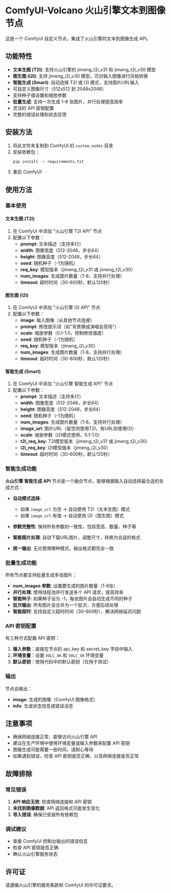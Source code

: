 # ComfyUI-Volcano 火山引擎文本到图像节点

这是一个 ComfyUI 自定义节点，集成了火山引擎的文本到图像生成 API。

## 功能特性

- **文本生图 (T2I)**: 支持火山引擎的 jimeng_t2i_v31 和 jimeng_t2i_v30 模型
- **图生图 (I2I)**: 支持 jimeng_i2i_v30 模型，可对输入图像进行风格转换
- **智能生成 (Smart)**: 自动选择 T2I 或 I2I 模式，支持图片URL输入
- 可自定义图像尺寸（512x512 到 2048x2048）
- 支持种子值设置和缩放参数
- **批量生成**: 支持一次生成 1-8 张图片，并行处理提高效率
- 灵活的 API 密钥配置
- 完整的错误处理和状态反馈

## 安装方法

1. 将此文件夹复制到 ComfyUI 的 `custom_nodes` 目录
2. 安装依赖包：
   ```bash
   pip install -r requirements.txt
   ```
3. 重启 ComfyUI

## 使用方法

### 基本使用

#### 文本生图 (T2I)
1. 在 ComfyUI 中添加 "火山引擎 T2I API" 节点
2. 配置以下参数：
   - **prompt**: 文本描述（支持多行）
   - **width**: 图像宽度（512-2048，步长64）
   - **height**: 图像高度（512-2048，步长64）
   - **seed**: 随机种子（-1为随机）
   - **req_key**: 模型版本（jimeng_t2i_v31 或 jimeng_t2i_v30）
   - **num_images**: 生成图片数量（1-8，支持并行处理）
   - **timeout**: 超时时间（30-600秒，默认120秒）

#### 图生图 (I2I)
1. 在 ComfyUI 中添加 "火山引擎 I2I API" 节点
2. 配置以下参数：
   - **image**: 输入图像（从其他节点连接）
   - **prompt**: 修改提示词（如"背景换成演唱会现场"）
   - **scale**: 缩放参数（0.1-1.0，控制修改强度）
   - **seed**: 随机种子（-1为随机）
   - **req_key**: 模型版本（jimeng_i2i_v30）
   - **num_images**: 生成图片数量（1-8，支持并行处理）
   - **timeout**: 超时时间（30-600秒，默认120秒）

#### 智能生成 (Smart)
1. 在 ComfyUI 中添加 "火山引擎 智能生成 API" 节点
2. 配置以下参数：
   - **prompt**: 文本描述（支持多行）
   - **width**: 图像宽度（512-2048，步长64）
   - **height**: 图像高度（512-2048，步长64）
   - **seed**: 随机种子（-1为随机）
   - **num_images**: 生成图片数量（1-8，支持并行处理）
   - **image_url**: 图片URL（留空则使用T2I，有URL则使用I2I）
   - **scale**: 缩放参数（I2I模式使用，0.1-1.0）
   - **t2i_req_key**: T2I模型版本（jimeng_t2i_v31 或 jimeng_t2i_v30）
   - **i2i_req_key**: I2I模型版本（jimeng_i2i_v30）
   - **timeout**: 超时时间（30-600秒，默认120秒）

### 智能生成功能

**火山引擎 智能生成 API** 节点是一个融合节点，能够根据输入自动选择最合适的生成方式：

- **自动模式选择**: 
  - 如果 `image_url` 为空 → 自动使用 T2I（文本生图）模式
  - 如果 `image_url` 有值 → 自动使用 I2I（图生图）模式
  
- **参数完整性**: 保持所有参数的一致性，包括宽高、数量、种子等
- **智能图片处理**: 自动下载URL图片，调整尺寸，转换为合适的格式
- **统一输出**: 无论使用哪种模式，输出格式都完全一致

### 批量生成功能

所有节点都支持批量生成多张图片：

- **num_images 参数**: 设置要生成的图片数量（1-8张）
- **并行处理**: 使用线程池并行发送多个 API 请求，提高效率
- **智能种子**: 如果种子设为 -1，每张图片会自动生成不同的种子
- **批次输出**: 所有图片会合并为一个批次，方便后续处理
- **智能超时**: 支持自定义超时时间（30-600秒），解决网络延迟问题

### API 密钥配置

有三种方式配置 API 密钥：

1. **输入参数**：直接在节点的 api_key 和 secret_key 字段中输入
2. **环境变量**：设置 `VOLC_AK` 和 `VOLC_SK` 环境变量
3. **默认密钥**：使用代码中的默认密钥（仅用于测试）

### 输出

节点会输出：
- **image**: 生成的图像（ComfyUI 图像格式）
- **info**: 生成状态信息或错误消息

## 注意事项

- 确保网络连接正常，能够访问火山引擎 API
- 建议在生产环境中使用环境变量或输入参数来配置 API 密钥
- 图像生成可能需要一些时间，请耐心等待
- 如果遇到错误，检查 API 密钥是否正确，以及网络连接是否正常

## 故障排除

### 常见错误

1. **API 响应无效**: 检查网络连接和 API 密钥
2. **未找到图像数据**: API 返回格式可能发生变化
3. **导入错误**: 确保已安装所有依赖包

### 调试建议

- 查看 ComfyUI 控制台输出的错误信息
- 检查 API 密钥是否正确
- 确认火山引擎服务状态

## 许可证

请遵循火山引擎的服务条款和 ComfyUI 的许可证要求。 